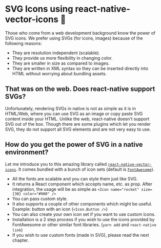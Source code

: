 # SVG Icons using react-native-vector-icons 🐾

Those who come from a web development background know the power of SVG icons. We prefer using SVGs \(for icons, images\) because of the following reasons:

* They are resolution independent \(scalable\).
* They provide us more flexibility in changing color.
* They are smaller in size as compared to images.
* They are written in XML syntax so they can be inserted directly into HTML without worrying about bundling assets.

## That was on the web. Does react-native support SVGs?

Unfortunately, rendering SVGs in native is not as simple as it is in HTML/Web, where you can use SVG as an image or copy paste SVG content inside your HTML. Unlike the web, react-native doesn't support SVG out of the box. Though there are some plugins which let you render SVG, they do not support all SVG elements and are not very easy to use.

## How do you get the power of SVG in a native environment?

Let me introduce you to this amazing library called [`react-native-vector-icons`](https://github.com/oblador/react-native-vector-icons). It comes bundled with a bunch of icon sets \(default is [`FontAwesome`](https://fontawesome.com/icons)\).

* All the fonts are scalable and you can style them just like SVG.
* It returns a React component which accepts name, etc. as prop. After integration, the usage will be as simple as `<Icon name="rocket" size={30} color="#900" />`
* You can pass custom style.
* It also supports a couple of other components which might be useful. Example: button with an icon \(`<Icon.Button />`\)
* You can also create your own icon set if you want to use custom icons.
* Installation is a 2 step process if you wish to use the icons provided by FontAwesome or other similar font libraries. \(`yarn add` and `react-native link`\)
* If you wish to use custom fonts \(made in SVG\), please read the next chapter.

